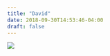 ```yaml
---
title: "David"
date: 2018-09-30T14:53:46-04:00
draft: false
---
```


<img src="/photos/david_thompson/fish faces.jpg"/>
